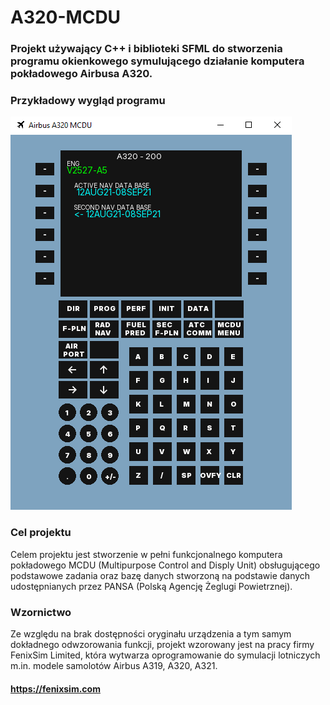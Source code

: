 # A320-MCDU
### Projekt używający C++ i biblioteki SFML do stworzenia programu okienkowego symulującego działanie komputera pokładowego Airbusa A320.
### Przykładowy wygląd programu
![obrazek](Readme_images/Obraz1.png)
### Cel projektu
Celem projektu jest stworzenie w pełni funkcjonalnego komputera pokładowego MCDU 
(Multipurpose Control and Disply Unit) obsługującego podstawowe zadania oraz bazę 
danych stworzoną na podstawie danych udostępnianych przez PANSA (Polską Agencję 
Żeglugi Powietrznej).

### Wzornictwo
Ze względu na brak dostępności oryginału urządzenia a tym samym dokładnego 
odwzorowania funkcji, projekt wzorowany jest na pracy firmy FenixSim Limited,
która wytwarza oprogramowanie do symulacji lotniczych m.in. modele samolotów
Airbus A319, A320, A321. 
#### https://fenixsim.com